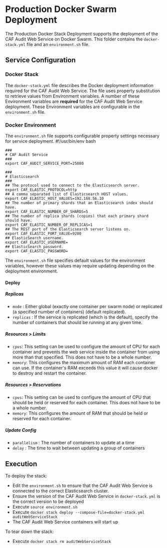 # Production Docker Swarm Deployment

The Production Docker Stack Deployment supports the deployment of the CAF Audit Web Service on Docker Swarm. This folder contains the `docker-stack.yml` file and an `environment.sh` file.

## Service Configuration

### Docker Stack
The `docker-stack.yml` file describes the Docker deployment information required for the CAF Audit Web Service. The file uses property substitution to retrieve values from Environment variables. A number of these Environment variables are **required** for the CAF Audit Web Service deployment. These Environment variables are configurable in the `environment.sh` file.

### Docker Environment
The `environment.sh` file supports configurable property settings necessary for service deployment.
	#!/usr/bin/env bash
	
	###
	# CAF Audit Service 
	###
	export CAF_AUDIT_SERVICE_PORT=25080
	
	###
	# Elasticsearch
	###
	## The protocol used to connect to the Elasticsearch server.
	export CAF_ELASTIC_PROTOCOL=http
	## A comma separated list of Elasticsearch HOST values.
	export CAF_ELASTIC_HOST_VALUES=192.168.56.10
	## The number of primary shards that an Elasticsearch index should have.
	export CAF_ELASTIC_NUMBER_OF_SHARDS=5
	## The number of replica shards (copies) that each primary shard should have.
	export CAF_ELASTIC_NUMBER_OF_REPLICAS=1
	## The REST port of the Elasticsearch server listens on.
	export CAF_ELASTIC_PORT_VALUE=9200
	## ElasticSearch username.
	export CAF_ELASTIC_USERNAME=
	## ElasticSearch password.
	export CAF_ELASTIC_PASSWORD=

The `environment.sh` file specifies default values for the environment variables, however these values may require updating depending on the deployment environment.

#### Deploy

##### Replicas
* `mode` : Either global (exactly one container per swarm node) or replicated (a specified number of containers) (default replicated).
* `replicas` : If the service is replicated (which is the default), specify the number of containers that should be running at any given time.

##### Resources > Limits
* `cpus`: This setting can be used to configure the amount of CPU for each container and prevents the web service inside the container from using more than that specified. This does not have to be a whole number.
* `memory`: This configures the maximum amount of RAM each container can use. If the container's RAM exceeds this value it will cause docker to destroy and restart the container.

##### Resources > Reservations
* `cpus`: This setting can be used to configure the amount of CPU that should be held or reserved for each container. This does not have to be a whole number.
* `memory`: This configures the amount of RAM that should be held or reserved for each container.

##### Update Config
* `parallelism` : The number of containers to update at a time
* `delay` : The time to wait between updating a group of containers

## Execution

To deploy the stack:
* Edit the `environment.sh` to ensure that the CAF Audit Web Service is connected to the correct Elasticsearch cluster.
* Ensure the version of the CAF Audit Web Service in `docker-stack.yml` is the correct version to be deployed
* Execute `source environment.sh`
* Execute `docker stack deploy --compose-file=docker-stack.yml auditWebServiceStack`  
* The CAF Audit Web Service containers will start up

To tear down the stack:
* Execute `docker stack rm auditWebServiceStack`
